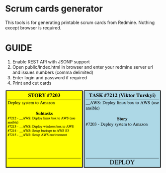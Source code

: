 Scrum cards generator
=====================

This tools is for generating printable scrum cards from Redmine. Nothing except browser is required.

# GUIDE

1. Enable REST API with JSONP support
2. Open public/index.html in browser and enter your redmine server url and issues numbers (comma delimited)
3. Enter login and password if required
4. Print and cut cards 

![cards](cards.png)